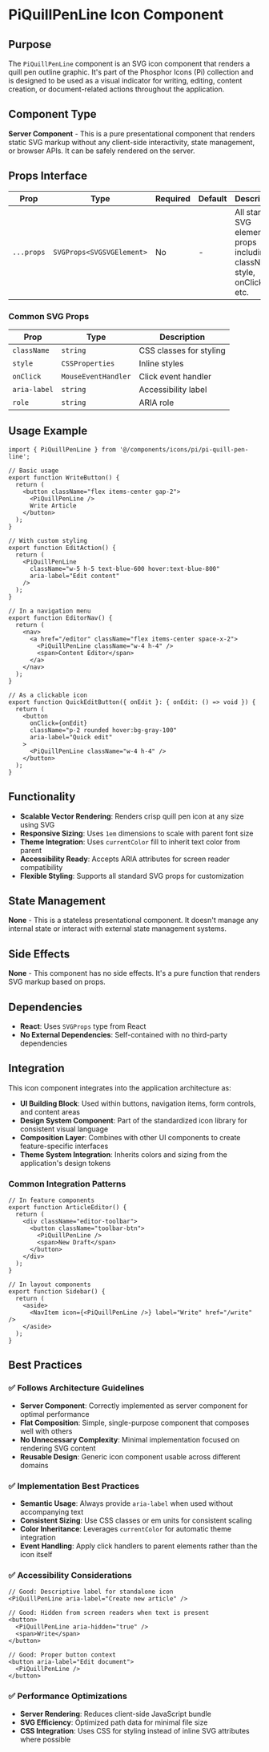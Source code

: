 # PiQuillPenLine Icon Component

## Purpose
The `PiQuillPenLine` component is an SVG icon component that renders a quill pen outline graphic. It's part of the Phosphor Icons (Pi) collection and is designed to be used as a visual indicator for writing, editing, content creation, or document-related actions throughout the application.

## Component Type
**Server Component** - This is a pure presentational component that renders static SVG markup without any client-side interactivity, state management, or browser APIs. It can be safely rendered on the server.

## Props Interface

| Prop | Type | Required | Default | Description |
|------|------|----------|---------|-------------|
| `...props` | `SVGProps<SVGSVGElement>` | No | - | All standard SVG element props including className, style, onClick, etc. |

### Common SVG Props
| Prop | Type | Description |
|------|------|-------------|
| `className` | `string` | CSS classes for styling |
| `style` | `CSSProperties` | Inline styles |
| `onClick` | `MouseEventHandler` | Click event handler |
| `aria-label` | `string` | Accessibility label |
| `role` | `string` | ARIA role |

## Usage Example

```tsx
import { PiQuillPenLine } from '@/components/icons/pi/pi-quill-pen-line';

// Basic usage
export function WriteButton() {
  return (
    <button className="flex items-center gap-2">
      <PiQuillPenLine />
      Write Article
    </button>
  );
}

// With custom styling
export function EditAction() {
  return (
    <PiQuillPenLine 
      className="w-5 h-5 text-blue-600 hover:text-blue-800"
      aria-label="Edit content"
    />
  );
}

// In a navigation menu
export function EditorNav() {
  return (
    <nav>
      <a href="/editor" className="flex items-center space-x-2">
        <PiQuillPenLine className="w-4 h-4" />
        <span>Content Editor</span>
      </a>
    </nav>
  );
}

// As a clickable icon
export function QuickEditButton({ onEdit }: { onEdit: () => void }) {
  return (
    <button 
      onClick={onEdit}
      className="p-2 rounded hover:bg-gray-100"
      aria-label="Quick edit"
    >
      <PiQuillPenLine className="w-4 h-4" />
    </button>
  );
}
```

## Functionality
- **Scalable Vector Rendering**: Renders crisp quill pen icon at any size using SVG
- **Responsive Sizing**: Uses `1em` dimensions to scale with parent font size
- **Theme Integration**: Uses `currentColor` fill to inherit text color from parent
- **Accessibility Ready**: Accepts ARIA attributes for screen reader compatibility
- **Flexible Styling**: Supports all standard SVG props for customization

## State Management
**None** - This is a stateless presentational component. It doesn't manage any internal state or interact with external state management systems.

## Side Effects
**None** - This component has no side effects. It's a pure function that renders SVG markup based on props.

## Dependencies
- **React**: Uses `SVGProps` type from React
- **No External Dependencies**: Self-contained with no third-party dependencies

## Integration
This icon component integrates into the application architecture as:

- **UI Building Block**: Used within buttons, navigation items, form controls, and content areas
- **Design System Component**: Part of the standardized icon library for consistent visual language
- **Composition Layer**: Combines with other UI components to create feature-specific interfaces
- **Theme System Integration**: Inherits colors and sizing from the application's design tokens

### Common Integration Patterns
```tsx
// In feature components
export function ArticleEditor() {
  return (
    <div className="editor-toolbar">
      <button className="toolbar-btn">
        <PiQuillPenLine />
        <span>New Draft</span>
      </button>
    </div>
  );
}

// In layout components
export function Sidebar() {
  return (
    <aside>
      <NavItem icon={<PiQuillPenLine />} label="Write" href="/write" />
    </aside>
  );
}
```

## Best Practices

### ✅ Follows Architecture Guidelines
- **Server Component**: Correctly implemented as server component for optimal performance
- **Flat Composition**: Simple, single-purpose component that composes well with others
- **No Unnecessary Complexity**: Minimal implementation focused on rendering SVG content
- **Reusable Design**: Generic icon component usable across different domains

### ✅ Implementation Best Practices
- **Semantic Usage**: Always provide `aria-label` when used without accompanying text
- **Consistent Sizing**: Use CSS classes or em units for consistent scaling
- **Color Inheritance**: Leverages `currentColor` for automatic theme integration
- **Event Handling**: Apply click handlers to parent elements rather than the icon itself

### ✅ Accessibility Considerations
```tsx
// Good: Descriptive label for standalone icon
<PiQuillPenLine aria-label="Create new article" />

// Good: Hidden from screen readers when text is present
<button>
  <PiQuillPenLine aria-hidden="true" />
  <span>Write</span>
</button>

// Good: Proper button context
<button aria-label="Edit document">
  <PiQuillPenLine />
</button>
```

### ✅ Performance Optimizations
- **Server Rendering**: Reduces client-side JavaScript bundle
- **SVG Efficiency**: Optimized path data for minimal file size
- **CSS Integration**: Uses CSS for styling instead of inline SVG attributes where possible